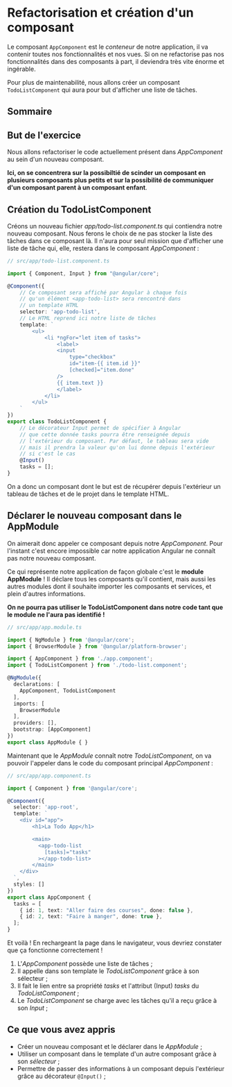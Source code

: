 # Refactorisation et création d'un composant 

Le composant `AppComponent` est le *conteneur* de notre application, il va contenir toutes nos fonctionnalités et nos vues. Si on ne refactorise pas nos fonctionnalités dans des composants à part, il deviendra très vite énorme et ingérable.

Pour plus de maintenabilité, nous allons créer un composant `TodoListComponent` qui aura pour but d'afficher une liste de tâches.

## Sommaire

## But de l'exercice
Nous allons refactoriser le code actuellement présent dans *AppComponent* au sein d'un nouveau composant. 

**Ici, on se concentrera sur la possibiltié de scinder un composant en plusieurs composants plus petits et sur la possibilité de communiquer d'un composant parent à un composant enfant**.

## Création du TodoListComponent

Créons un nouveau fichier *app/todo-list.component.ts* qui contiendra notre nouveau composant. Nous ferons le choix de ne pas stocker la liste des tâches dans ce composant là. Il n'aura pour seul mission que d'afficher une liste de tâche qui, elle, restera dans le composant *AppComponent* :

```ts
// src/app/todo-list.component.ts

import { Component, Input } from "@angular/core";

@Component({
    // Ce composant sera affiché par Angular à chaque fois
    // qu'un élément <app-todo-list> sera rencontré dans
    // un template HTML
    selector: 'app-todo-list',
    // Le HTML reprend ici notre liste de tâches
    template: `
        <ul>
            <li *ngFor="let item of tasks">
                <label>
                <input 
                    type="checkbox" 
                    id="item-{{ item.id }}" 
                    [checked]="item.done" 
                />
                {{ item.text }}
                </label>
            </li>
        </ul>
    `
})
export class TodoListComponent {
    // Le décorateur Input permet de spécifier à Angular
    // que cette donnée tasks pourra être renseignée depuis
    // l'extérieur du composant. Par défaut, le tableau sera vide
    // mais il prendra la valeur qu'on lui donne depuis l'extérieur
    // si c'est le cas
    @Input()
    tasks = []; 
}
```

On a donc un composant dont le but est de récupérer depuis l'extérieur un tableau de tâches et de le projet dans le template HTML.

## Déclarer le nouveau composant dans le AppModule

On aimerait donc appeler ce composant depuis notre  *AppComponent*. Pour l'instant c'est encore impossible car notre application Angular ne connaît pas notre nouveau composant. 

Ce qui représente notre application de façon globale c'est le **module AppModule** ! Il déclare tous les composants qu'il contient, mais aussi les autres modules dont il souhaite importer les composants et services, et plein d'autres informations.

**On ne pourra pas utiliser le TodoListComponent dans notre code tant que le module ne l'aura pas identifié !**

```ts
// src/app/app.module.ts

import { NgModule } from '@angular/core';
import { BrowserModule } from '@angular/platform-browser';

import { AppComponent } from './app.component';
import { TodoListComponent } from './todo-list.component';

@NgModule({
  declarations: [
    AppComponent, TodoListComponent
  ],
  imports: [
    BrowserModule
  ],
  providers: [],
  bootstrap: [AppComponent]
})
export class AppModule { }
```

Maintenant que le *AppModule* connaît notre *TodoListComponent*, on va pouvoir l'appeler dans le code du composant principal *AppComponent* :

```ts
// src/app/app.component.ts

import { Component } from '@angular/core';

@Component({
  selector: 'app-root',
  template: `
    <div id="app">
        <h1>La Todo App</h1>

        <main>
          <app-todo-list 
            [tasks]="tasks"
          ></app-todo-list>
        </main>
    </div>
  `,
  styles: []
})
export class AppComponent {
  tasks = [
    { id: 1, text: "Aller faire des courses", done: false },
    { id: 2, text: "Faire à manger", done: true },
  ];
}
```

Et voilà ! En rechargeant la page dans le navigateur, vous devriez constater que ça fonctionne correctement !

1. L'*AppComponent* possède une liste de tâches ;
2. Il appelle dans son template le *TodoListComponent* grâce à son sélecteur ;
3. Il fait le lien entre sa propriété *tasks* et l'attribut (Input) *tasks* du *TodoListComponent* ;
4. Le *TodoListComponent* se charge avec les tâches qu'il a reçu grâce à son *Input* ;

## Ce que vous avez appris 
* Créer un nouveau composant et le déclarer dans le *AppModule* ;
* Utiliser un composant dans le template d'un autre composant grâce à son *sélecteur* ;
* Permettre de passer des informations à un composant depuis l'extérieur grâce au décorateur `@Input()` ;